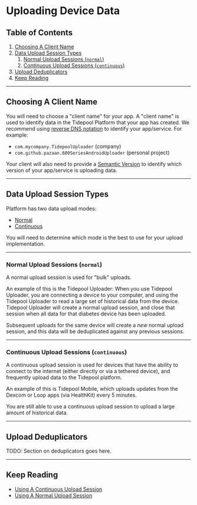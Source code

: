 <!-- omit in toc -->
# Uploading Device Data

<!-- omit in toc -->
## Table of Contents

1. [Choosing A Client Name](#choosing-a-client-name)
2. [Data Upload Session Types](#data-upload-session-types)
   1. [Normal Upload Sessions (`normal`)](#normal-upload-sessions-normal)
   2. [Continuous Upload Sessions (`continuous`)](#continuous-upload-sessions-continuous)
3. [Upload Deduplicators](#upload-deduplicators)
4. [Keep Reading](#keep-reading)

---

## Choosing A Client Name

You will need to choose a "client name" for your app. A "client name" is used to identify data in the Tidepool Platform that your app has created.
We recommend using [reverse DNS notation](https://en.wikipedia.org/wiki/Reverse_domain_name_notation) to identify your app/service. For example:

* `com.mycompany.TidepoolUploader` (company)
* `com.github.pazaan.600SeriesAndroidUploader` (personal project)

Your client will also need to provide a [Semantic Version](https://semver.org/) to identify which version of your app/service is uploading data.

---

## Data Upload Session Types

Platform has two data upload modes:

* [Normal](./uploading-device-data/normal.md)
* [Continuous](./uploading-device-data/continuous.md)

You will need to determine which mode is the best to use for your upload implementation.

---

### Normal Upload Sessions (`normal`)

A normal upload session is used for "bulk" uploads.

An example of this is the Tidepool Uploader: When you use Tidepool Uploader, you are connecting a device to your computer, and using the Tidepool Uploader to read a large set of historical data from the device. Tidepool Uploader will create a normal upload session, and close that session when all data for that diabetes device has been uploaded.

Subsequent uploads for the same device will create a _new_ normal upload session, and this data will be deduplicated against any previous sessions.

---

### Continuous Upload Sessions (`continuous`)

A continuous upload session is used for devices that have the ability to connect to the internet (either directly or via a tethered device), and frequently upload data to the Tidepool platform.

An example of this is Tidepool Mobile, which uploads updates from the Dexcom or Loop apps (via HealthKit) every 5 minutes.

You are still able to use a continuous upload session to upload a large amount of historical data.

---

## Upload Deduplicators

TODO: Section on deduplicators goes here.

---

## Keep Reading

* [Using A Continuous Upload Session](./uploading-device-data/continuous.md)
* [Using A Normal Upload Session](./uploading-device-data/normal.md)

